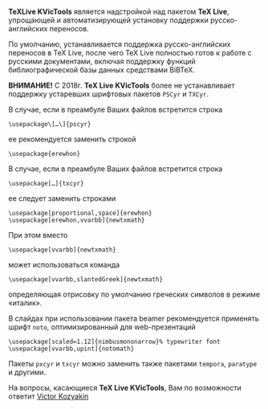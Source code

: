 **TeXLive KVicTools** является надстройкой над пакетом **TeX Live**, упрощающей и автоматизирующей установку поддержки русско-английских переносов.

По умолчанию, устанавливается поддержка русско-английских переносов в TeX Live, после чего TeX Live полностью готов к работе с русскими документами, включая поддержку функций библиографической базы данных средствами BiBTeX.

**ВНИМАНИЕ!** С 2018г. **TeX Live KVicTools** более не устанавливает поддержку устаревших шрифтовых пакетов `PSCyr` и `TXCyr`.

В случае, если в преамбуле Ваших файлов встретится строка

`\usepackage\[…\]{pscyr}`

ее рекомендуется заменить строкой

`\usepackage{erewhon}`

В случае, если в преамбуле Ваших файлов встретится строка

`\usepackage[…]{txcyr}`

ее следует заменить строками

`\usepackage[proportional,space]{erewhon}`<br>
`\usepackage[erewhon,vvarbb]{newtxmath}`

При этом вместо

`\usepackage[vvarbb]{newtxmath}`

может использоваться команда

`\usepackage[vvarbb,slantedGreek]{newtxmath}`

определяющая отрисовку по умолчанию греческих символов в режиме «италик».

В слайдах при использовании пакета beamer рекомендуется применять шрифт `noto`, оптимизированный для web-презентаций

`\usepackage[scaled=1.12]{nimbusmononarrow}% typewriter font`<br>
`\usepackage[vvarbb,upint]{notomath}`

Пакеты `pxcyr` и `txcyr` можно заменить также пакетами `temporа`, `paratype` и другими.

На вопросы, касающиеся **TeX Live KVicTools**, Вам по возможности ответит [Victor Kozyakin](mailto:kozyakin@iitp.ru)
